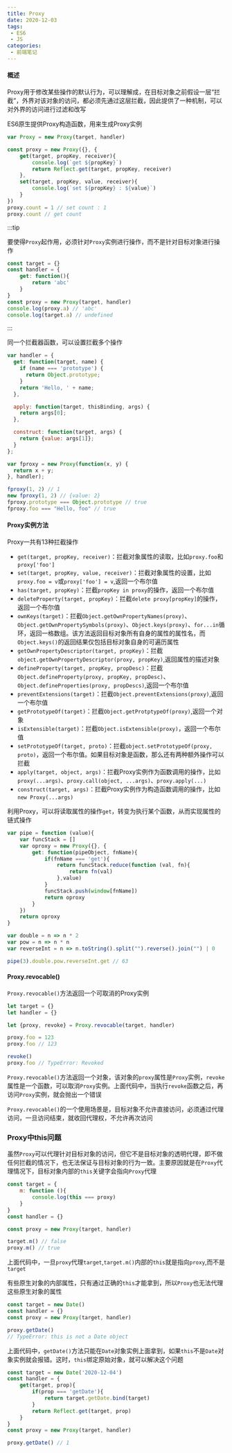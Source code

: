 ```yaml
---
title: Proxy
date: 2020-12-03
tags:
 - ES6
 - JS
categories:
 - 前端笔记 
---
```

#### 概述

Proxy用于修改某些操作的默认行为，可以理解成，在目标对象之前假设一层“拦截”，外界对该对象的访问，都必须先通过这层拦截，因此提供了一种机制，可以对外界的访问进行过滤和改写

ES6原生提供Proxy构造函数，用来生成Proxy实例

```js
var Proxy = new Proxy(target, handler)
```

```js
const proxy = new Proxy({}, {
    get(target, propKey, receiver){
        console.log(`get ${propKey}`)
        return Reflect.get(target, propKey, receiver)
    },
    set(target, propKey, value, receiver){
        console.log(`set ${propKey} : ${value}`)
    }
})
proxy.count = 1 // set count : 1
proxy.count // get count
```

:::tip

要使得`Proxy`起作用，必须针对`Proxy`实例进行操作，而不是针对目标对象进行操作

```js
const target = {}
const handler = {
    get: function(){
        return 'abc'
    }
}
const proxy = new Proxy(target, handler)
console.log(proxy.a) // 'abc'
console.log(target.a) // undefined
```

:::

同一个拦截器函数，可以设置拦截多个操作

```js
var handler = {
  get: function(target, name) {
    if (name === 'prototype') {
      return Object.prototype;
    }
    return 'Hello, ' + name;
  },

  apply: function(target, thisBinding, args) {
    return args[0];
  },

  construct: function(target, args) {
    return {value: args[1]};
  }
};

var fproxy = new Proxy(function(x, y) {
  return x + y;
}, handler);

fproxy(1, 2) // 1
new fproxy(1, 2) // {value: 2}
fproxy.prototype === Object.prototype // true
fproxy.foo === "Hello, foo" // true
```

#### Proxy实例方法

Proxy一共有13种拦截操作

* `get(target, propKey, receiver)`：拦截对象属性的读取，比如`proxy.foo`和`proxy['foo']`
* `set(target, propKey, value, receiver)`：拦截对象属性的设置，比如`proxy.foo = v`或`proxy['foo'] = v`,返回一个布尔值
* `has(target, propKey)`：拦截`propKey in proxy`的操作，返回一个布尔值
* `deleteProperty(target, propKey)`：拦截`delete proxy[propKey]`的操作，返回一个布尔值
* `ownKeys(target)`：拦截`Object.getOwnPropertyNames(proxy)`、`Object.getOwnPropertySymbols(proxy)`、`Object.keys(proxy)`、`for...in`循环，返回一格数组。该方法返回目标对象所有自身的属性的属性名，而`Object.keys()`的返回结果仅包括目标对象自身的可遍历属性
* `getOwnPropertyDescriptor(target, propKey)`：拦截`object.getOwnPropertyDescriptor(proxy, propKey)`,返回属性的描述对象
* `defineProperty(target, propKey, propDesc)`：拦截`Object.defineProperty(proxy, propKey, propDesc)`、`Object.defineProperties(proxy, propDescs)`,返回一个布尔值
* `preventExtensions(target)`：拦截`Object.preventExtensions(proxy)`,返回一个布尔值
* `getPrototypeOf(target)`：拦截`Object.getProtptypeOf(proxy)`,返回一个对象
* `isExtensible(target)`：拦截`Object.isExtensible(proxy)`，返回一个布尔值
* `setPrototypeOf(target, proto)`：拦截`object.setPrototypeOf(proxy, proto)`，返回一个布尔值。如果目标对象是函数，那么还有两种额外操作可以拦截
* `apply(target, object, args)`：拦截Proxy实例作为函数调用的操作，比如`proxy(...args)`、`proxy.call(object, ...args)`、`proxy.apply(...)`
* `construct(target, args)`：拦截Proxy实例作为构造函数调用的操作，比如`new Proxy(...args)`

利用Proxy，可以将读取属性的操作`get`，转变为执行某个函数，从而实现属性的链式操作

```js
var pipe = function (value){
    var funcStack = []
    var oproxy = new Proxy({}, {
        get: function(pipeObject, fnName){
            if(fnName === 'get'){
                return funcStack.reduce(function (val, fn){
                    return fn(val)
                },value)
            }
            funcStack.push(window[fnName])
            return oproxy
        }
    })
    return oproxy
}

var double = n => n * 2
var pow = n => n * n
var reverseInt = n => n.toString().split("").reverse().join("") | 0

pipe(3).double.pow.reverseInt.get // 63
```

#### Proxy.revocable()

`Proxy.revocable()`方法返回一个可取消的Proxy实例

```js
let target = {}
let handler = {}

let {proxy, revoke} = Proxy.revocable(target, handler)

proxy.foo = 123
proxy.foo // 123

revoke()
proxy.foo // TypeError: Revoked
```

`Proxy.revocable()`方法返回一个对象，该对象的`proxy`属性是`Proxy`实例，`revoke`属性是一个函数，可以取消`Proxy`实例。上面代码中，当执行`revoke`函数之后，再访问`Proxy`实例，就会抛出一个错误

`Proxy.revocable()`的一个使用场景是，目标对象不允许直接访问，必须通过代理访问，一旦访问结束，就收回代理权，不允许再次访问

### Proxy中this问题

虽然`Proxy`可以代理针对目标对象的访问，但它不是目标对象的透明代理，即不做任何拦截的情况下，也无法保证与目标对象的行为一致。主要原因就是在`Proxy`代理情况下，目标对象内部的`this`关键字会指向`Proxy`代理

```js
const target = {
    m: function (){
        console.log(this === proxy)
    }
}
const handler = {}

const proxy = new Proxy(target, handler)

target.m() // false
proxy.m() // true
```

上面代码中，一旦`proxy`代理`target`,`target.m()`内部的`this`就是指向`proxy`,而不是`target`

有些原生对象的内部属性，只有通过正确的`this`才能拿到，所以`Proxy`也无法代理这些原生对象的属性

```js
const target = new Date()
const handler = {}
const proxy = new Proxy(target, handler)

proxy.getDate()
// TypeError: this is not a Date object
```

上面代码中，`getDate()`方法只能在`Date`对象实例上面拿到，如果`this`不是`Date`对象实例就会报错。这时，`this`绑定原始对象，就可以解决这个问题

```js
const target = new Date('2020-12-04')
const handler = {
    get(target, prop){
        if(prop === 'getDate'){
            return target.getDate.bind(target)
        }
        return Reflect.get(target, prop)
    }
}
const proxy = new Proxy(target, handler)

proxy.getDate() // 1
```

